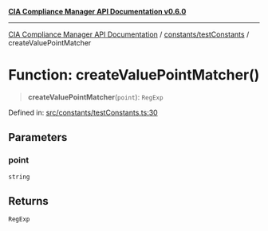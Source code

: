 [**CIA Compliance Manager API Documentation v0.6.0**](../../../README.md)

***

[CIA Compliance Manager API Documentation](../../../modules.md) / [constants/testConstants](../README.md) / createValuePointMatcher

# Function: createValuePointMatcher()

> **createValuePointMatcher**(`point`): `RegExp`

Defined in: [src/constants/testConstants.ts:30](https://github.com/Hack23/cia-compliance-manager/blob/ca083b463223765b22422b66b3a43930241849bd/src/constants/testConstants.ts#L30)

## Parameters

### point

`string`

## Returns

`RegExp`
